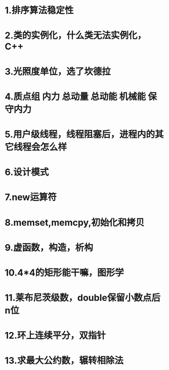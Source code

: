 # 1.排序算法稳定性
# 2.类的实例化，什么类无法实例化，C++
# 3.光照度单位，选了坎德拉
# 4.质点组 内力 总动量 总动能 机械能 保守内力
# 5.用户级线程，线程阻塞后，进程内的其它线程会怎么样
# 6.设计模式
# 7.new运算符
# 8.memset,memcpy,初始化和拷贝
# 9.虚函数，构造，析构
# 10.4*4的矩形能干嘛，图形学
# 11.莱布尼茨级数，double保留小数点后n位
# 12.环上连续平分，双指针
# 13.求最大公约数，辗转相除法